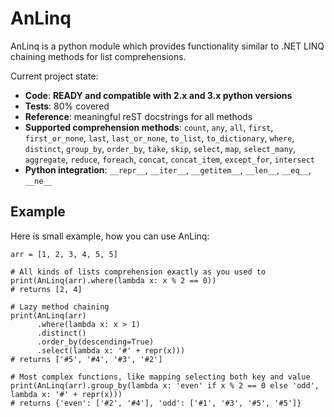 # AnLinq
AnLinq is a python module which provides functionality similar to .NET LINQ chaining methods for list comprehensions.

Current project state:

- **Code**: **READY and compatible with 2.x and 3.x python versions**
- **Tests**: 80% covered
- **Reference**: meaningful reST docstrings for all methods
- **Supported comprehension methods**: `count`, `any`, `all`, `first`, `first_or_none`, `last`, `last_or_none`, `to_list`, `to_dictionary`, `where`, `distinct`, `group_by`, `order_by`, `take`, `skip`, `select`, `map`, `select_many`, `aggregate`, `reduce`, `foreach`, `concat`, `concat_item`, `except_for`, `intersect`
- **Python integration**: `__repr__`, `__iter__`, `__getitem__`, `__len__`, `__eq__`, `__ne__`

## Example
Here is small example, how you can use AnLinq:
```
arr = [1, 2, 3, 4, 5, 5]

# All kinds of lists comprehension exactly as you used to
print(AnLinq(arr).where(lambda x: x % 2 == 0))
# returns [2, 4]

# Lazy method chaining
print(AnLinq(arr)
      .where(lambda x: x > 1)
      .distinct()
      .order_by(descending=True)
      .select(lambda x: '#' + repr(x)))
# returns ['#5', '#4', '#3', '#2']

# Most complex functions, like mapping selecting both key and value
print(AnLinq(arr).group_by(lambda x: 'even' if x % 2 == 0 else 'odd', lambda x: '#' + repr(x)))
# returns {'even': ['#2', '#4'], 'odd': ['#1', '#3', '#5', '#5']}
```